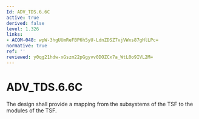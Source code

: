 ```yaml
---
Id: ADV_TDS.6.6C
active: true
derived: false
level: 1.326
links:
- ACOM-048: wpW-3hgUUmReFBP6h5yU-LdnZDSZ7vjVWxs87gHlLPc=
normative: true
ref: ''
reviewed: y0qg21hdw-xGszm22pGgyvv0DOZCx7a_WtL0o9IVL2M=
---
```


# ADV_TDS.6.6C

The design shall provide a mapping from the subsystems of the TSF to the modules of the TSF.
